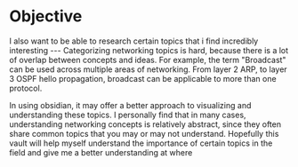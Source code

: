 # Objective

I also want to be able to research certain topics that i find incredibly interesting --- Categorizing networking topics is hard, because there is a lot of overlap between concepts and ideas. For example, the term "Broadcast" can be used across multiple areas of networking. From layer 2 ARP, to layer 3 OSPF hello propagation, broadcast can be applicable to more than one protocol.

In using obsidian, it may offer a better approach to visualizing and understanding these topics. I personally find that in many cases, understanding networking concepts is relatively abstract, since they often share common topics that you may or may not understand. Hopefully this vault will help myself understand the importance of certain topics in the field and give me a better understanding at where

